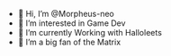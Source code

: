 - 👋 Hi, I’m @Morpheus-neo
- 👀 I’m interested in Game Dev
- 🌱 I’m currently Working with Halloleets
- 💞️ I’m a big fan of the Matrix

<!---
Morpheus-neo/Morpheus-neo is a ✨ special ✨ repository because its `README.md` (this file) appears on your GitHub profile.
You can click the Preview link to take a look at your changes.
--->
